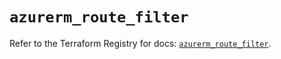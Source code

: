 # `azurerm_route_filter`

Refer to the Terraform Registry for docs: [`azurerm_route_filter`](https://registry.terraform.io/providers/hashicorp/azurerm/3.114.0/docs/resources/route_filter).
